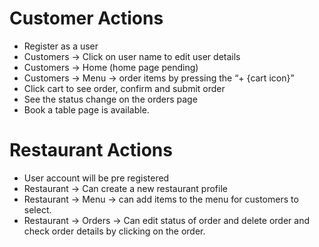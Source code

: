 # Customer Actions
* Register as a user
* Customers -> Click on user name to edit user details 
* Customers -> Home (home page pending)
* Customers -> Menu -> order items by pressing the “+ {cart icon}” 
* Click cart to see order, confirm and submit order
* See the status change on the orders page
* Book a table page is available. 

# Restaurant Actions
* User account will be pre registered
* Restaurant -> Can create a new restaurant profile
* Restaurant -> Menu -> can add items to the menu for customers to select. 
* Restaurant -> Orders -> Can edit status of order and delete order and check order details by clicking on the order. 


